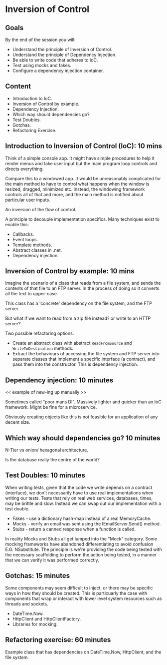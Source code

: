 # Inversion of Control

## Goals

By the end of the session you will:

- Understand the principle of Inversion of Control.
- Understand the principle of Dependency Injection.
- Be able to write code that adheres to IoC.
- Test using mocks and fakes.
- Configure a dependency injection container.

## Content

- Introduction to IoC.
- Inversion of Control by example.
- Dependency Injection.
- Which way should dependencies go?
- Test Doubles.
- Gotchas.
- Refactoring Exercise.

## Introduction to Inversion of Control (IoC): 10 mins

Think of a simple console app. It might have simple procedures to help it render menus and take user input but the main program loop controls and directs everything.

Compare this to a windowed app. It would be unreasonably complicated for the main method to have to control what happens when the window is resized, dragged, minimized etc. Instead, the windowing framework controls all of that and more, and the main method is notified about particular user inputs.

An inversion of the flow of control.

A principle to decouple implementation specifics. Many techniques exist to enable this:

- Callbacks.
- Event loops.
- Template methods.
- Abstract classes in .net.
- Dependency injection.

## Inversion of Control by example: 10 mins

Imagine the scenario of a class that reads from a file system, and sends the contents of that file to an FTP server. In the process of doing so it converts all the text to upper-case.

This class has a 'concrete' dependency on the file system, and the FTP server.

But what if we want to read from a zip file instead? or write to an HTTP server?

Two possible refactoring options:

- Create an abstract class with abstract `ReadFromSource` and `WriteToDestination` methods.
- Extract the behaviours of accessing the file system and FTP server into separate classes that implement a specific interface (a contract), and pass them into the constructor. This is dependency injection.

## Dependency injection: 10 minutes

<< example of new-ing up manually >>

Sometimes called "poor mans DI". Massively lighter and quicker than an IoC framework. Might be fine for a microservice.

Obviously creating objects like this is not feasible for an application of any decent size.

## Which way should dependencies go? 10 minutes

N-Tier vs onion/ hexagonal architecture.

Is the database really the centre of the world?

## Test Doubles: 10 minutes

When writing tests, given that the code we write depends on a contract (interface), we don't necessarily have to use real implementations when writing our tests. Tests that rely on real web services, databases, times, may be brittle and slow. Instead we can swap out our implementation with a test double.

- Fakes - use a dictionary hash-map instead of a real MemoryCache.
- Mocks - verify an email was sent using the IEmailServer.Send() method.
- Stubs - return a canned response when a function is called.

In reality Mocks and Stubs all get lumped into the "Mock" category. Some mocking frameworks have abandoned differentiating to avoid confusion E.G. NSubstitute. The principle is we're providing the code being tested with the necessary scaffolding to perform the action being tested, in a manner that we can verify it was performed correctly.

## Gotchas: 15 minutes

Some components may seem difficult to inject, or there may be specific ways in how they should be created. This is particuarly the case with components that wrap or interact with lower level system resources such as threads and sockets.

- DateTime.Now.
- HttpClient and HttpClientFactory.
- Libraries for mocking.

## Refactoring exercise: 60 minutes

Example class that has dependencies on DateTime.Now, HttpClient, and the file system.
